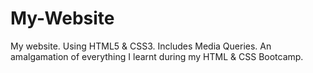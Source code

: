 # My-Website
My website. Using HTML5 &amp; CSS3. Includes Media Queries. An amalgamation of everything I learnt during my HTML &amp; CSS Bootcamp.
